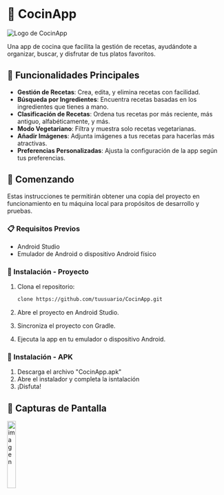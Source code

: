 # 🍳 CocinApp

![Logo de CocinApp](https://via.placeholder.com/150)

Una app de cocina que facilita la gestión de recetas, ayudándote a organizar, buscar, y disfrutar de tus platos favoritos.

## 📱 Funcionalidades Principales

- **Gestión de Recetas**: Crea, edita, y elimina recetas con facilidad.
- **Búsqueda por Ingredientes**: Encuentra recetas basadas en los ingredientes que tienes a mano.
- **Clasificación de Recetas**: Ordena tus recetas por más reciente, más antiguo, alfabéticamente, y más.
- **Modo Vegetariano**: Filtra y muestra solo recetas vegetarianas.
- **Añadir Imágenes**: Adjunta imágenes a tus recetas para hacerlas más atractivas.
- **Preferencias Personalizadas**: Ajusta la configuración de la app según tus preferencias.

## 🚀 Comenzando

Estas instrucciones te permitirán obtener una copia del proyecto en funcionamiento en tu máquina local para propósitos de desarrollo y pruebas.

### 📋 Requisitos Previos

- Android Studio
- Emulador de Android o dispositivo Android físico

### 🔧 Instalación - Proyecto

1. Clona el repositorio:
    ```bash git
    clone https://github.com/tuusuario/CocinApp.git
2. Abre el proyecto en Android Studio.

2. Sincroniza el proyecto con Gradle.

3. Ejecuta la app en tu emulador o dispositivo Android.

### 🔧 Instalación - APK
1. Descarga el archivo "CocinApp.apk"
2. Abre el instalador y completa la isntalación
3. ¡Disfuta!

## 📸 Capturas de Pantalla

<img src="https://github.com/user-attachments/assets/1782309f-04b0-419d-89c3-3554ef47ec59" alt="imagen" width="20%" />

